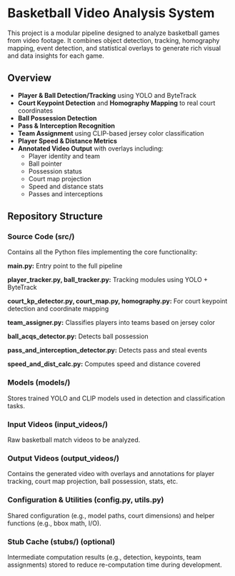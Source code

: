 # Basketball Video Analysis System

This project is a modular pipeline designed to analyze basketball games from video footage. 
It combines  object detection, tracking, homography mapping, event detection, and statistical overlays to generate rich visual and data insights for each game.

## Overview

- **Player & Ball Detection/Tracking** using YOLO and ByteTrack
- **Court Keypoint Detection** and **Homography Mapping** to real court coordinates
- **Ball Possession Detection**
- **Pass & Interception Recognition**
- **Team Assignment** using CLIP-based jersey color classification
- **Player Speed & Distance Metrics**
- **Annotated Video Output** with overlays including:
  - Player identity and team
  - Ball pointer
  - Possession status
  - Court map projection
  - Speed and distance stats
  - Passes and interceptions
 
## Repository Structure
### Source Code (src/)
Contains all the Python files implementing the core functionality:

**main.py:** Entry point to the full pipeline

**player_tracker.py, ball_tracker.py:** Tracking modules using YOLO + ByteTrack

**court_kp_detector.py, court_map.py, homography.py:** For court keypoint detection and coordinate mapping

**team_assigner.py:** Classifies players into teams based on jersey color

**ball_acqs_detector.py:** Detects ball possession

**pass_and_interception_detector.py:** Detects pass and steal events

**speed_and_dist_calc.py:** Computes speed and distance covered

### Models (models/)
Stores trained YOLO and CLIP models used in detection and classification tasks.

### Input Videos (input_videos/)
Raw basketball match videos to be analyzed.

### Output Videos (output_videos/)
Contains the generated video with overlays and annotations for player tracking, court map projection, ball possession, stats, etc.

### Configuration & Utilities (config.py, utils.py)
Shared configuration (e.g., model paths, court dimensions) and helper functions (e.g., bbox math, I/O).

### Stub Cache (stubs/) (optional)
Intermediate computation results (e.g., detection, keypoints, team assignments) stored to reduce re-computation time during development.




